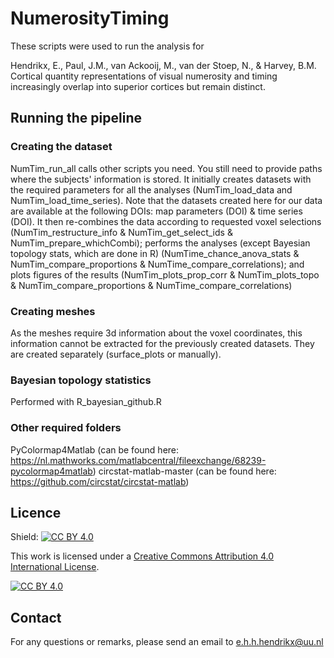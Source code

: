 # NumerosityTiming

These scripts were used to run the analysis for

Hendrikx, E., Paul, J.M., van Ackooij, M., van der Stoep, N., & Harvey, B.M. Cortical quantity representations of visual numerosity and timing increasingly overlap into superior cortices but remain distinct.

## Running the pipeline
### Creating the dataset
NumTim_run_all calls other scripts you need. You still need to provide paths where the subjects' information is stored. It initially creates datasets with the required parameters for all the analyses (NumTim_load_data and NumTim_load_time_series). Note that the datasets created here for our data are available at the following DOIs: map parameters (DOI) & time series (DOI). It then re-combines the data according to requested voxel selections (NumTim_restructure_info & NumTim_get_select_ids & NumTim_prepare_whichCombi); performs the analyses (except Bayesian topology stats, which are done in R) (NumTime_chance_anova_stats & NumTim_compare_proportions & NumTime_compare_correlations); and plots figures of the results (NumTim_plots_prop_corr & NumTim_plots_topo & NumTim_compare_proportions & NumTime_compare_correlations)

### Creating meshes
As the meshes require 3d information about the voxel coordinates, this information cannot be extracted for the previously created datasets. They are created separately (surface_plots or manually).

### Bayesian topology statistics
Performed with R_bayesian_github.R

### Other required folders
PyColormap4Matlab (can be found here: https://nl.mathworks.com/matlabcentral/fileexchange/68239-pycolormap4matlab)
circstat-matlab-master (can be found here: https://github.com/circstat/circstat-matlab)

## Licence
Shield: [![CC BY 4.0][cc-by-shield]][cc-by]

This work is licensed under a
[Creative Commons Attribution 4.0 International License][cc-by].

[![CC BY 4.0][cc-by-image]][cc-by]

[cc-by]: http://creativecommons.org/licenses/by/4.0/
[cc-by-image]: https://i.creativecommons.org/l/by/4.0/88x31.png
[cc-by-shield]: https://img.shields.io/badge/License-CC%20BY%204.0-lightgrey.svg

## Contact
For any questions or remarks, please send an email to e.h.h.hendrikx@uu.nl
